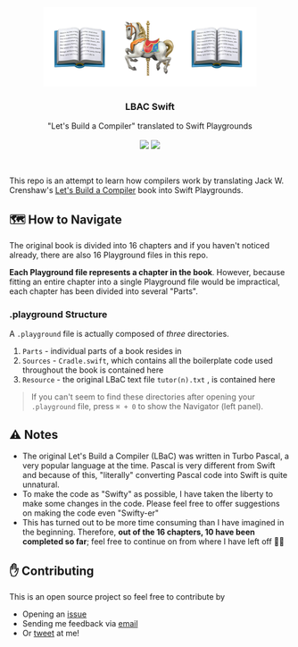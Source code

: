 <p align="center">
     <img src="./header.png">
    <h3 align="center">LBAC Swift</h3>
<p align="center">
    "Let's Build a Compiler" translated to Swift Playgrounds
    <br>
    <br>
    <img src="https://img.shields.io/badge/complete-chapter_1~10-blue.svg">
    <img src="https://img.shields.io/badge/status-work_in_progress-lightgrey.svg">
  </p>
</p>
<br>

This repo is an attempt to learn how compilers work by translating Jack W. Crenshaw's [Let's Build a Compiler](http://www.compilers.iecc.com/crenshaw/) book into Swift Playgrounds.

## 🗺️ How to Navigate
The original book is divided into 16 chapters and if you haven't noticed already, there are also 16 Playground files in this repo. 

**Each Playground file represents a chapter in the book**. However, because fitting an entire chapter into a single Playground file would be impractical, each chapter has been divided into several "Parts".

### .playground Structure

A `.playground` file is actually composed of *three* directories.

1. `Parts`  - individual parts of a book resides in
2. `Sources` - `Cradle.swift`, which contains all the boilerplate code used throughout the book is contained here
3. `Resource` - the original LBaC text file `tutor(n).txt` , is contained here

> If you can't seem to find these directories after opening your `.playground` file, press `⌘ + 0` to show the Navigator (left panel).

## ⚠️ Notes
- The original Let's Build a Compiler (LBaC) was written in Turbo Pascal, a very popular language at the time. Pascal is very different from Swift and because of this, "literally" converting Pascal code into Swift is quite unnatural.
- To make the code as "Swifty" as possible, I have taken the liberty to make some changes in the code. Please feel free to offer suggestions on making the code even "Swifty-er"
- This has turned out to be more time consuming than I have imagined in the beginning. Therefore, **out of the 16 chapters, 10 have been completed so far**; feel free to continue on from where I have left off 🏃‍♂️


## ✋ Contributing

This is an open source project so feel free to contribute by

- Opening an [issue](https://github.com/mkchoi212/LBAC-Swift/issues/new)
- Sending me feedback via [email](mailto://mkchoi212@icloud.com)
- Or [tweet](https://twitter.com/Bananamlkshake2) at me!
